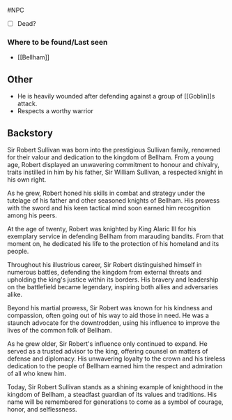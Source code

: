 #NPC

- [ ] Dead?

### Where to be found/Last seen
- [[Bellham]]
## Other
- He is heavily wounded after defending against a group of [[Goblin]]s attack.
- Respects a worthy warrior

## Backstory
Sir Robert Sullivan was born into the prestigious Sullivan family, renowned for their valour and dedication to the kingdom of Bellham. From a young age, Robert displayed an unwavering commitment to honour and chivalry, traits instilled in him by his father, Sir William Sullivan, a respected knight in his own right.

As he grew, Robert honed his skills in combat and strategy under the tutelage of his father and other seasoned knights of Bellham. His prowess with the sword and his keen tactical mind soon earned him recognition among his peers.

At the age of twenty, Robert was knighted by King Alaric III for his exemplary service in defending Bellham from marauding bandits. From that moment on, he dedicated his life to the protection of his homeland and its people.

Throughout his illustrious career, Sir Robert distinguished himself in numerous battles, defending the kingdom from external threats and upholding the king's justice within its borders. His bravery and leadership on the battlefield became legendary, inspiring both allies and adversaries alike.

Beyond his martial prowess, Sir Robert was known for his kindness and compassion, often going out of his way to aid those in need. He was a staunch advocate for the downtrodden, using his influence to improve the lives of the common folk of Bellham.

As he grew older, Sir Robert's influence only continued to expand. He served as a trusted advisor to the king, offering counsel on matters of defense and diplomacy. His unwavering loyalty to the crown and his tireless dedication to the people of Bellham earned him the respect and admiration of all who knew him.

Today, Sir Robert Sullivan stands as a shining example of knighthood in the kingdom of Bellham, a steadfast guardian of its values and traditions. His name will be remembered for generations to come as a symbol of courage, honor, and selflessness.
